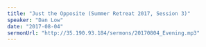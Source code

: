 ```yaml
---
title: "Just the Opposite (Summer Retreat 2017, Session 3)"
speaker: "Dan Low"
date: "2017-08-04"
sermonUrl: "http://35.190.93.184/sermons/20170804_Evening.mp3"
---
```

